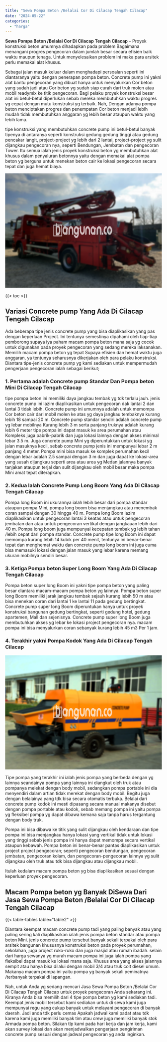 ```yaml
---
title: "Sewa Pompa Beton /Belalai Cor Di Cilacap Tengah Cilacap"
date: "2024-05-22"
categories: 
  - "harga"
---
```


**Sewa Pompa Beton /Belalai Cor Di Cilacap Tengah Cilacap** – Proyek konstruksi beton umumnya dihadapkan pada problem Bagaimana menangani progres pengecoran dalam jumlah besar secara efisien baik waktu maupun tenaga. Untuk menyelesaikan problem ini maka para arsitek perlu memakai alat khusus.

Sebagai jalan masuk keluar dalam menghadapi persoalan seperti ini diantaranya yaitu dengan penerapan pompa beton. Concrete pump ini yakni alat bantu pengecoran yang dibuat hanya untuk menyalurkan Cor beton yang sudah jadi atau Cor beton yg sudah siap curah dari truk molen atau mobil readymix ke titik pengecoran. Bagi pelaku proyek konstruksi besar alat ini betul-betul diperlukan sebab mereka membutuhkan waktu progres yg cepat dengan mutu konstruksi yg terbaik. Nah, Dengan adanya pompa beton menciptakan progres dan penempatan Cor beton menjadi lebih mudah tidak membutuhkan anggaran yg lebih besar ataupun waktu yang lebih lama.

tipe konstruksi yang membutuhkan concrete pump ini betul-betul banyak tipenya di antaranya seperti konstruksi gedung gedung tinggi atau gedung pencakar langit, project-project yg lebih dari 2 lantai, project-project yg sulit dijangkau pengecoran nya, seperti Bendungan, Jembatan dan pengecoran Tower. Itu semua ialah jenis proyek konstruksi beton yg membutuhkan alat khusus dalam penyaluran betonnya yaitu dengan memakai alat pompa beton yg berguna untuk menekan beton cair ke lokasi pengecoran secara tepat dan juga hemat biaya.

![Sewa Pompa Beton /Belalai Cor Di Cilacap Tengah Cilacap](/images/sewa-concrete-pump-01.png)

{{< toc >}}

## Variasi Concrete pump Yang Ada Di Cilacap Tengah Cilacap

Ada beberapa tipe jenis concrete pump yang bisa diaplikasikan yang pas dengan keperluan Project. Ini tentunya semestinya dipahami oleh tiap-tiap pemborong supaya iya paham macam pompa beton mana saja yg cocok untuk digunakan pada proyek pengecoran yang sedang mereka laksanakan. Memilih macam pompa beton yg tepat Supaya efisien dan hemat waktu juga anggaran, ya tentunya seharusnya dikerjakan oleh para pelaku konstruksi. Diantara tipe-jenis concrete pump yg kami sediakan untuk mempermudah pengerjaan pengecoran ialah sebagai berikut;

### 1\. Pertama adalah Concrete pump Standar Dan Pompa beton Mini Di Cilacap Tengah Cilacap

tipe pompa beton ini memiliki daya jangkau tembak yg tdk terlalu jauh. jenis concrete pump ini lazim diaplikasikan untuk pengecoran dak lantai 2 dan lantai 3 tidak lebih. Concrete pump ini umumnya adalah untuk memompa Cor beton cair dari mobil molen ke atas yg daya jangkau tembaknya kurang lebih 18 sampai 20 m. Concrete pump standar sendiri adalah concrete pump yg lebar mobilnya Kurang lebih 3 m serta panjang truknya adalah kurang lebih 6 meter tipe pompa ini dapat masuk ke area perumahan atau Kompleks juga pabrik-pabrik dan juga lokasi lainnya dengan akses minimal lebar 3.5 m. Juga concrete pump Mini yg diperuntukkan untuk lokasi yg jalan masuknya kecil, sebab concrete pump jenis ini mempunyai lebar 2 m panjang 4 meter. Pompa mini bisa masuk ke komplek perumahan kecil dengan lebar adalah 2.5 sampai dengan 3 m dan juga dapat ke lokasi-area yang susah dijangkau seperti area atau area yg Medan jalannya banyak tanjakan ataupun terjal dan sulit dijangkau oleh mobil besar maka pompa Mini amat tepat diterapkan.

### 2\. Kedua Ialah Concrete Pump Long Boom Yang Ada Di Cilacap Tengah Cilacap

Pompa long Boom ini ukurannya ialah lebih besar dari pompa standar ataupun pompa Mini, pompa long boom bisa menjangkau atau menembak coran sampai dengan 30 hingga 40 m. Pompa long Boom lazim diaplikasikan untuk pengecoran lantai 3 keatas atau untuk pengecoran jembatan dan atau untuk pengecoran vertikal dengan jangkauan lebih dari 40 m. Pompa long boom juga mempunyai kecepatan tembak yg lebih tahan /lebih cepat dari pompa standar. Concrete pump tipe long Boom ini dapat memompa kurang lebih 14 kubik per 40 menit, tentunya ini benar-benar tepat dan menghemat waktu dan concrete pump long boom ini juga cuma bisa memasuki lokasi dengan jalan masuk yang lebar karena memang ukuran mobilnya sendiri besar.

### 3\. Ketiga Pompa beton Super Long Boom Yang Ada Di Cilacap Tengah Cilacap

Pompa beton super long Boom ini yakni tipe pompa beton yang paling besar diantara macam-macam pompa beton yg lainnya. Pompa beton super long Boom memiliki jarak jangkau tembak sejauh kurang lebih 50 m atau bisa menekan coran dari lantai 1 ke lantai 11 pada gedung bertingkat. Concrete pump super long Boom diperuntukan hanya untuk proyek konstruksi bangunan gedung bertingkat, seperti gedung hotel, gedung apartemen, Mall dan sejenisnya. Concrete pump super long Boom juga membutuhkan akses yg lebar ke lokasi project pengecoran nya. macam pompa ini bisa menyalurkan coran sebanyak kurang lebih 45 m3 Per 1 jam.

### 4\. Terakhir yakni Pompa Kodok Yang Ada Di Cilacap Tengah Cilacap

![Sewa Pompa Beton /Belalai Cor Di Cilacap Tengah Cilacap](/images/sewa-concrete-pump-07.png)

Tipe pompa yang terakhir ini ialah jenis pompa yang berbeda dengan yg lainnya seandainya pompa yang lainnya ini diangkut oleh truk atau pompanya melekat dengan body mobil, sedangkan pompa portable ini dia menyendiri dalam artian tidak merekat dengan body mobil. Begitu juga dengan belalainya yang tdk bisa secara otomatis terbuka. Belalai dari concrete pump kodok ini mesti dipasang secara manual makanya disebut dengan pompa portable atau kodok, sebab memang pompa ini yaitu pompa yg fleksibel pompa yg dapat dibawa kemana saja tanpa harus tergantung dengan body truk.

Pompa ini bisa dibawa ke titik yang sulit dijangkau oleh kendaraan dan tipe pompa ini bisa menjangkau hanya lokasi yang vertikal tidak untuk lokasi yang tinggi sebab jenis pompa ini hanya dapat memompa secara vertikal ataupun kebawah. Pompa beton ini benar-benar pantas diaplikasikan untuk project project pengecoran; seperti pengecoran bendungan, pengecoran jembatan, pengecoran kolam, dan pengecoran-pengecoran lainnya yg sulit dijangkau oleh truk atau tdk bisa dijangkau atau dijangkau mobil.

Itulah kedalam macam pompa beton yg bisa diaplikasikan sesuai dengan keperluan proyek pengecoran.

## Macam Pompa beton yg Banyak DiSewa Dari Jasa Sewa Pompa Beton /Belalai Cor Di Cilacap Tengah Cilacap

{{< table-tables table="table2" >}}

Diantara keempat macam concrete pump tadi yang paling banyak atau yang paling sering kali diaplikasikan ialah jenis pompa beton standar atau pompa beton Mini. jenis concrete pump tersebut banyak sekali terpakai oleh para arsitek bangunan khususnya konstruksi beton pada proyek perumahan, sekolahan, juga project ruko-ruko dan juga masjid atau rumah ibadah. selain dari harga sewanya yg murah macam pompa ini juga ialah pompa yang fleksibel dapat masuk ke lokasi mana saja. Khusus area yang akses jalannya sempit atau hanya bisa dilalui dengan mobil 3/4 atau truk colt diesel umum. Makanya macam pompa ini yaitu pompa yg banyak sekali peminatnya /terbanyak terpakai di lapangan.

Nah, untuk Anda yg sedang mencari Jasa Sewa Pompa Beton /Belalai Cor Di Cilacap Tengah Cilacap untuk proyek pengecoran Anda sekarang ini. Kiranya Anda bisa memilih dari 4 tipe pompa beton yg kami sediakan tadi. Keempat jenis mobil tersebut kami sediakan untuk di sewa kami juga mempunyai regu yang cukup banyak untuk melayani pengecoran di banyak daerah. Jadi anda tdk perlu cemas Apakah jadwal kami padat atau tdk karena kami juga memiliki banyak tim atau crew juga memiliki banyak stok Armada pompa beton. Silakan tlp kami pada hari kerja dan jam kerja, kami akan survey lokasi dan akan menjadwalkan pengerjaan pengiriman concrete pump sesuai dengan jadwal pengecoran yg anda inginkan.
